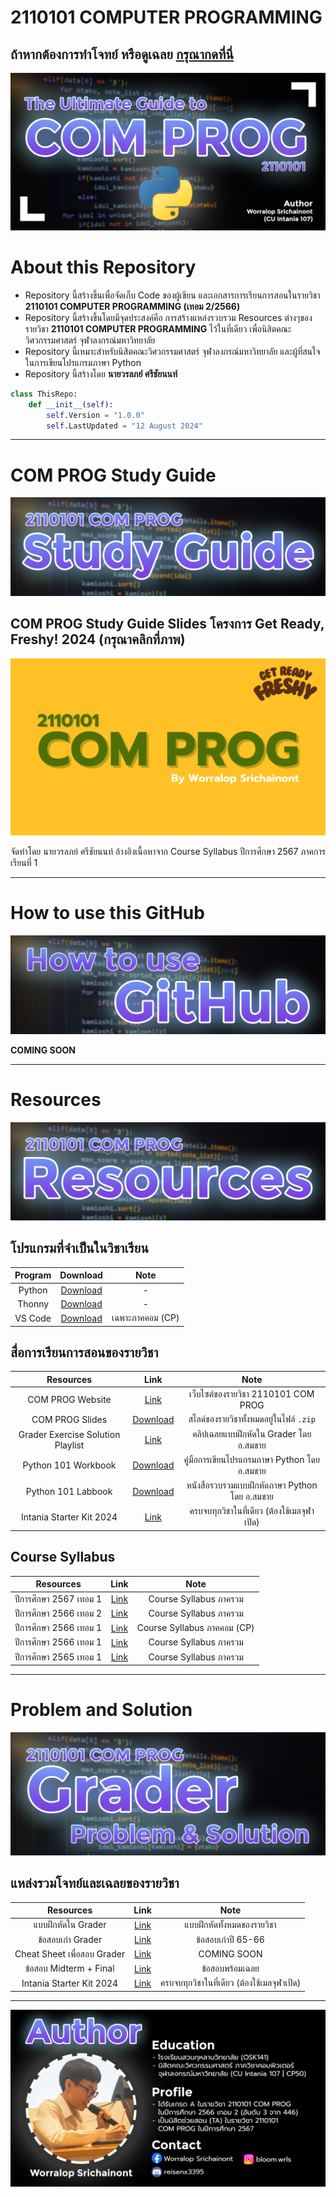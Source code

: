 # 2110101 COMPUTER PROGRAMMING
## ถ้าหากต้องการทำโจทย์ หรือดูเฉลย [กรุณากดที่นี่](https://github.com/reisenx/2110101-COM-PROG?tab=readme-ov-file#problem-and-solution)
![Banner](https://raw.githubusercontent.com/reisenx/2110101-COM-PROG/main/Z99%20OTHERS/Banner%20PICS/00%20COM%20PROG%20Banner.png)
# About this Repository
- Repository นี้สร้างขึ้นเพื่อจัดเก็บ Code ของผู้เขียน และเอกสารการเรียนการสอนในรายวิชา **2110101 COMPUTER PROGRAMMING (เทอม 2/2566)**
- Repository นี้สร้างขึ้นโดยมีจุดประสงค์คือ การสร้างแหล่งรวบรวม Resources ต่างๆของรายวิชา **2110101 COMPUTER PROGRAMMING** ไว้ในที่เดียว เพื่อนิสิตคณะวิศวกรรมศาสตร์ จุฬาลงกรณ์มหาวิทยาลัย
- Repository นี้เหมาะสำหรับนิสิตคณะวิศวกรรมศาสตร์ จุฬาลงกรณ์มหาวิทยาลัย และผู้ที่สนใจในการเขียนโปรแกรมภาษา Python
- Repository นี้สร้างโดย **นายวรลภย์ ศรีชัยนนท์**
```python
class ThisRepo:
    def __init__(self):
        self.Version = "1.0.0"
        self.LastUpdated = "12 August 2024"
```
---
# COM PROG Study Guide
![Banner](https://raw.githubusercontent.com/reisenx/2110101-COM-PROG/main/Z99%20OTHERS/Banner%20PICS/01%20Study%20Guide%20Banner.png)

## COM PROG Study Guide Slides โครงการ Get Ready, Freshy! 2024 (กรุณาคลิกที่ภาพ)
[![COM PROG Get Ready Freshy 2024](https://raw.githubusercontent.com/reisenx/2110101-COM-PROG/main/Z99%20OTHERS/COM%20PROG%20Get%20Ready%20Freshy%20COVER.png)](https://drive.google.com/file/d/1MobiIMdO5ejGxo801d9RZENZJnBddpBg/view?usp=drive_link)

จัดทำโดย นายวรลภย์ ศรีชัยนนท์
อ้างอิงเนื้อหาจาก Course Syllabus ปีการศึกษา 2567 ภาคการเรียนที่ 1

---
# How to use this GitHub
![Banner](https://raw.githubusercontent.com/reisenx/2110101-COM-PROG/main/Z99%20OTHERS/Banner%20PICS/02%20GitHub%20Guide%20Banner.png)

**COMING SOON**

---
# Resources
![Banner](https://raw.githubusercontent.com/reisenx/2110101-COM-PROG/main/Z99%20OTHERS/Banner%20PICS/03%20Resources%20Banner.png)

## โปรแกรมที่จำเป็นในวิชาเรียน
| Program | Download | Note |
| :---: | :---: | :---: |
| Python | [Download](https://www.python.org/downloads/) | - |
| Thonny | [Download](https://thonny.org/) | - |
| VS Code | [Download](https://code.visualstudio.com/) | เฉพาะภาคคอม (CP) |

## สื่อการเรียนการสอนของรายวิชา
| Resources | Link | Note |
| :---: | :---: | :---: |
| COM PROG Website | [Link](https://www.cp.eng.chula.ac.th/~somchai/python101/) | เว็บไซต์ของรายวิชา 2110101 COM PROG |
| COM PROG Slides | [Download](https://drive.google.com/file/d/1TJVT2TMNS5xePlJPq6A2aAxRlyxf8tUD/view?usp=drive_link) | สไลด์ของรายวิชาทั้งหมดอยู่ในไฟล์ `.zip` |
| Grader Exercise Solution Playlist | [Link](https://youtube.com/playlist?list=PL0ROnaCzUGB6GmsZkqCjI12aasgFXiIDS&si=nhORsvzQSTAQWF4X) | คลิปเฉลยแบบฝึกหัดใน Grader โดย อ.สมชาย |
| Python 101 Workbook | [Download](https://drive.google.com/file/d/1oNT230-fdWgMSA5qh3lLFnDqCyLbseuN/view?usp=drive_link) | คู่มือการเขียนโปรแกรมภาษา Python โดย อ.สมชาย |
| Python 101 Labbook | [Download](https://drive.google.com/file/d/1vfBFT_iwobJCLeCFH-7SCpvW8BMyI6bX/view?usp=drive_link) | หนังสือรวบรวมแบบฝึกหัดภาษา Python โดย อ.สมชาย |
| Intania Starter Kit 2024 | [Link](https://drive.google.com/drive/folders/14brjzl8lX5lZvZNOC85Bw6nyOgGIzeTY?usp=sharing) | ครบจบทุกวิชาในที่เดียว (ต้องใช้เมลจุฬาเปิด) |

## Course Syllabus
| Resources | Link | Note |
| :---: | :---: | :---: |
| ปีการศึกษา 2567 เทอม 1 | [Link](https://drive.google.com/file/d/1qpp4X5nJv3uWqoPUn9Hz2Xc7CJ2MN2lJ/view?usp=drive_link) | Course Syllabus ภาครวม |
| ปีการศึกษา 2566 เทอม 2 | [Link](https://drive.google.com/file/d/10vIL4HBaUorJbKCQgE5D5pe01Mc-GLRq/view?usp=drive_link) | Course Syllabus ภาครวม |
| ปีการศึกษา 2566 เทอม 1 | [Link](https://drive.google.com/file/d/1vErmKOEqDauHqzeYtun0fUFh_NrJxgLh/view?usp=drive_link) | Course Syllabus ภาคคอม (CP) |
| ปีการศึกษา 2566 เทอม 1 | [Link](https://drive.google.com/file/d/1dIzj6okDBTgJzgWapoqlRZBj0n57j32c/view?usp=drive_link) | Course Syllabus ภาครวม |
| ปีการศึกษา 2565 เทอม 1 | [Link](https://drive.google.com/file/d/1yei7nFYLKnJ7Jqg6TMnrm12p9Wd0Nz2A/view?usp=drive_link) | Course Syllabus ภาครวม |

---
# Problem and Solution
![Banner](https://raw.githubusercontent.com/reisenx/2110101-COM-PROG/main/Z99%20OTHERS/Banner%20PICS/04%20Grader%20Banner.png)

## แหล่งรวมโจทย์และเฉลยของรายวิชา
| Resources | Link | Note |
| :---: | :---: | :---: |
| แบบฝึกหัดใน Grader | [Link](https://github.com/reisenx/2110101-COM-PROG/blob/main/PL%20Problem%20List/01%20Grader%20Exercise.md) | แบบฝึกหัดทั้งหมดของรายวิชา |
| ข้อสอบเก่า Grader | [Link](https://github.com/reisenx/2110101-COM-PROG/blob/main/PL%20Problem%20List/02%20Grader%20Examination.md) | ข้อสอบเก่าปี 65-66 |
| Cheat Sheet เพื่อสอบ Grader | [Link]() | COMING SOON | 
| ข้อสอบ Midterm + Final | [Link](https://drive.google.com/drive/folders/1rhd6NiDNIuwJ2tYQ21UVqUfxJr4DpxoK?usp=sharing) | ข้อสอบพร้อมเฉลย |
| Intania Starter Kit 2024 | [Link](https://drive.google.com/drive/folders/14brjzl8lX5lZvZNOC85Bw6nyOgGIzeTY?usp=sharing) | ครบจบทุกวิชาในที่เดียว (ต้องใช้เมลจุฬาเปิด) |

---
![Banner](https://raw.githubusercontent.com/reisenx/2110101-COM-PROG/main/Z99%20OTHERS/Banner%20PICS/05%20Author.png)

